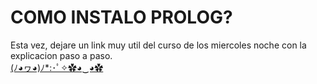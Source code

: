 # COMO INSTALO PROLOG?
Esta vez, dejare un link muy util del curso de los miercoles noche con la explicacion paso a paso. <br>
[(ﾉ◕ヮ◕)ﾉ*:･ﾟ✧✿◕‿◕✿	 ](https://github.com/pdep-utn/enunciados-miercoles-noche/blob/master/pages/prolog/entorno.md)

